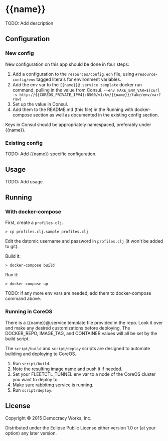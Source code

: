 # {{name}}

TODO: Add description

## Configuration

### New config

New configuration on this app should be done in four steps:

1. Add a configuration to the `resources/config.edn` file, using
   `#resource-config/env` tagged literals for environment variables.
2. Add the env var to the `{{name}}@.service.template` docker run
   command, pulling in the value from Consul.
   `--env FAKE_ENV_VAR=$(curl -s http://${COREOS_PRIVATE_IPV4}:8500/v1/kv/{{name}}/fake/env/var?raw)`
3. Set up the value in Consul.
4. Add them to the README.md (this file) in the Running with
   docker-compose section as well as documented in the existing config
   section.

Keys in Consul should be appropriately namespaced, preferably under {{name}}.

### Existing config

TODO: Add {{name}} specific configuration.

## Usage

TODO: Add usage

## Running

### With docker-compose

First, create a `profiles.clj`.

```
> cp profiles.clj.sample profiles.clj
```

Edit the datomic username and password in `profiles.clj` (it won't be
added to git).

Build it:

```
> docker-compose build
```

Run it:

```
> docker-compose up
```

TODO: If any more env vars are needed, add them to docker-compose command above.

### Running in CoreOS

There is a {{name}}@.service.template file provided in the repo. Look
it over and make any desired customizations before deploying. The
DOCKER_REPO, IMAGE_TAG, and CONTAINER values will all be set by the
build script.

The `script/build` and `script/deploy` scripts are designed to
automate building and deploying to CoreOS.

1. Run `script/build`.
1. Note the resulting image name and push it if needed.
1. Set your FLEETCTL_TUNNEL env var to a node of the CoreOS cluster
   you want to deploy to.
1. Make sure rabbitmq service is running.
1. Run `script/deploy`.

## License

Copyright © 2015 Democracy Works, Inc.

Distributed under the Eclipse Public License either version 1.0 or (at
your option) any later version.
